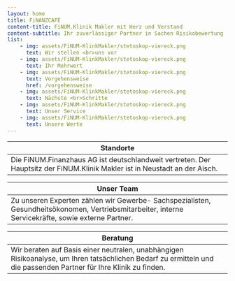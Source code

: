 ```yaml
---
layout: home
title: FiNANZCAFÉ
content-title: FiNUM.Klinik Makler mit Herz und Verstand
content-subtitle: Ihr zuverlässiger Partner in Sachen Risikobewertung
list:
    - img: assets/FiNUM-KlinkMakler/stetoskop-viereck.png
      text: Wir stellen <br>uns vor
    - img: assets/FiNUM-KlinkMakler/stetoskop-viereck.png
      text: Ihr Mehrwert
    - img: assets/FiNUM-KlinkMakler/stetoskop-viereck.png
      text: Vorgehensweise
      href: /vorgehensweise
    - img: assets/FiNUM-KlinkMakler/stetoskop-viereck.png
      text: Nächste <br>Schritte
    - img: assets/FiNUM-KlinkMakler/stetoskop-viereck.png
      text: Unser Service
    - img: assets/FiNUM-KlinkMakler/stetoskop-viereck.png
      text: Unsere Werte
---
```


| Standorte |
|-|
| Die FiNUM.Finanzhaus AG ist deutschlandweit vertreten. Der Hauptsitz der FiNUM.Klinik Makler ist in Neustadt an der Aisch. |

| Unser Team |
|-|
| Zu unseren Experten zählen wir Gewerbe- Sachspezialisten, Gesundheitsökonomen, Vertriebsmitarbeiter, interne Servicekräfte, sowie externe Partner. |

| Beratung |
|-|
| Wir beraten auf Basis einer neutralen, unabhängigen Risikoanalyse, um Ihren tatsächlichen Bedarf zu ermitteln und die passenden Partner für Ihre Klinik zu finden. |
